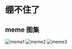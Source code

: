 <!-- ---
sidebar: 'auto'
--- -->
# 绷不住了
## meme 图集
![meme1](https://cdn.staticaly.com/gh/lxl66566/lxl66566.github.io/images/farraginous/college/meme1.jpg)
![meme2](https://cdn.staticaly.com/gh/lxl66566/lxl66566.github.io/images/gossip/memes/1.jpg)
![meme3](https://cdn.staticaly.com/gh/lxl66566/lxl66566.github.io/images/gossip/memes/2.jpg)